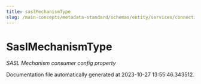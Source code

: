 ```yaml
---
title: saslMechanismType
slug: /main-concepts/metadata-standard/schemas/entity/services/connections/messaging/saslmechanismtype
---
```


# SaslMechanismType

*SASL Mechanism consumer config property*



Documentation file automatically generated at 2023-10-27 13:55:46.343512.
